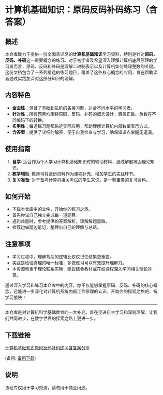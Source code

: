 # 计算机基础知识：原码反码补码练习（含答案）

## 概述

本仓库致力于提供一份全面且详尽的**计算机基础知识**学习资料，特别是针对**原码、反码、补码**这一重要概念的练习。对于初学者及希望深入理解计算机底层原理的学习者而言，原码、反码和补码是理解二进制表示以及计算机如何处理整数的关键。这份文档包含了一系列精选的练习题目，覆盖了这些核心概念的应用，旨在帮助读者通过实践加深对这部分知识的理解。

## 内容特色

- **全面性**：包含了基础到进阶的各类习题，适合不同水平的学习者。
- **针对性**：所有题目均围绕原码、反码、补码的概念设计，涵盖正数、负数在不同编码下的转换。
- **实用性**：每道练习题都贴近实际应用，帮助理解计算机内部数值表示方式。
- **含答案**：提供了详细的解答，便于自我检查与学习，确保知识点掌握无遗漏。

## 使用指南

1. **自学**: 适合作为个人学习计算机基础知识时的辅助材料，通过解题巩固理论知识。
2. **教学辅助**: 教师可将这份资料作为课程补充，增加学生的实践环节。
3. **复习准备**: 对于备考计算机相关考试的学生来说，是一套宝贵的复习资料。

## 如何开始

- 下载本仓库中的文件，开始你的练习之旅。
- 首先尝试自己独立完成每一道题目。
- 遇到难题时，参考提供的答案解析，理解解题思路。
- 推荐边做题边笔记，整理出自己的理解与总结。

## 注意事项

- 学习过程中，理解背后的逻辑比仅仅记住结果更重要。
- 实践是检验真理的唯一标准，多做练习可以有效提升理解力。
- 本资源侧重于理论联系实际，建议结合教材或在线课程深入学习相关理论背景。

通过深入学习和练习本仓库中的内容，你不仅能够掌握原码、反码、补码的核心概念，还能进一步深化对计算机系统内部工作原理的认识。开始你的探索之旅吧，祝学习愉快！

---

本仓库是对计算机科学基础教育的一大补充，旨在促进自主学习和深刻理解，让我们共同进步，在数字世界的探索之路上更进一步。

## 下载链接
[计算机基础知识原码反码补码练习含答案分享](https://pan.quark.cn/s/532d01c6d431) 

(备用: [备用下载](https://pan.baidu.com/s/1CWw_Po0IH_-H74dKoM3sAQ?pwd=1234))

## 说明

该仓库仅用于学习交流，请勿用于商业用途。
